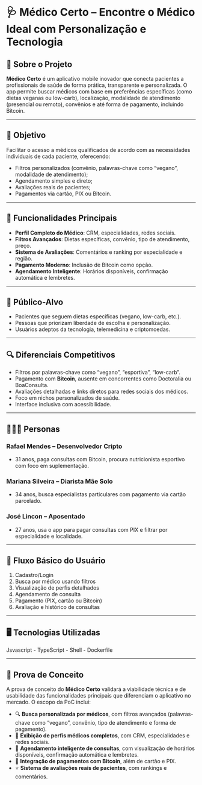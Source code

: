 # 🩺 Médico Certo – Encontre o Médico Ideal com Personalização e Tecnologia

## 📱 Sobre o Projeto

**Médico Certo** é um aplicativo mobile inovador que conecta pacientes a profissionais de saúde de forma prática, transparente e personalizada. O app permite buscar médicos com base em preferências específicas (como dietas veganas ou low-carb), localização, modalidade de atendimento (presencial ou remoto), convênios e até forma de pagamento, incluindo Bitcoin.

---

## 🎯 Objetivo

Facilitar o acesso a médicos qualificados de acordo com as necessidades individuais de cada paciente, oferecendo:

- Filtros personalizados (convênio, palavras-chave como “vegano”, modalidade de atendimento);
- Agendamento simples e direto;
- Avaliações reais de pacientes;
- Pagamentos via cartão, PIX ou Bitcoin.

---

## 🌟 Funcionalidades Principais

- **Perfil Completo do Médico**: CRM, especialidades, redes sociais.
- **Filtros Avançados**: Dietas específicas, convênio, tipo de atendimento, preço.
- **Sistema de Avaliações**: Comentários e ranking por especialidade e região.
- **Pagamento Moderno**: Inclusão de Bitcoin como opção.
- **Agendamento Inteligente**: Horários disponíveis, confirmação automática e lembretes.

---

## 👥 Público-Alvo

- Pacientes que seguem dietas específicas (vegano, low-carb, etc.).
- Pessoas que priorizam liberdade de escolha e personalização.
- Usuários adeptos da tecnologia, telemedicina e criptomoedas.

---

## 🔍 Diferenciais Competitivos

- Filtros por palavras-chave como “vegano”, “esportiva”, “low-carb”.
- Pagamento com **Bitcoin**, ausente em concorrentes como Doctoralia ou BoaConsulta.
- Avaliações detalhadas e links diretos para redes sociais dos médicos.
- Foco em nichos personalizados de saúde.
- Interface inclusiva com acessibilidade.

---

## 🧑‍🤝‍🧑 Personas

### Rafael Mendes – Desenvolvedor Cripto
- 31 anos, paga consultas com Bitcoin, procura nutricionista esportivo com foco em suplementação.

### Mariana Silveira – Diarista Mãe Solo
- 34 anos, busca especialistas particulares com pagamento via cartão parcelado.

### José Lincon – Aposentado
- 27 anos, usa o app para pagar consultas com PIX e filtrar por especialidade e localidade.

---

## 🧭 Fluxo Básico do Usuário

1. Cadastro/Login  
2. Busca por médico usando filtros  
3. Visualização de perfis detalhados  
4. Agendamento de consulta  
5. Pagamento (PIX, cartão ou Bitcoin)  
6. Avaliação e histórico de consultas

---

## 🖥️ Tecnologias Utilizadas

Jsvascript - TypeScript - Shell - Dockerfile

---

## 🧪 Prova de Conceito

A prova de conceito do **Médico Certo** validará a viabilidade técnica e de usabilidade das funcionalidades principais que diferenciam o aplicativo no mercado. O escopo da PoC inclui:

- 🔍 **Busca personalizada por médicos**, com filtros avançados (palavras-chave como “vegano”, convênio, tipo de atendimento e forma de pagamento).  
- 👤 **Exibição de perfis médicos completos**, com CRM, especialidades e redes sociais.  
- 📅 **Agendamento inteligente de consultas**, com visualização de horários disponíveis, confirmação automática e lembretes.  
- 💸 **Integração de pagamentos com Bitcoin**, além de cartão e PIX.  
- ⭐ **Sistema de avaliações reais de pacientes**, com rankings e comentários.




